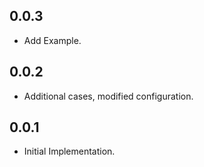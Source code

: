 ## 0.0.3

-   Add Example.

## 0.0.2

-   Additional cases, modified configuration.

## 0.0.1

-   Initial Implementation.
